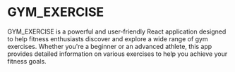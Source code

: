 # GYM_EXERCISE
GYM_EXERCISE is a powerful and user-friendly React application designed to help fitness enthusiasts discover and explore a wide range of gym exercises. Whether you're a beginner or an advanced athlete, this app provides detailed information on various exercises to help you achieve your fitness goals.
